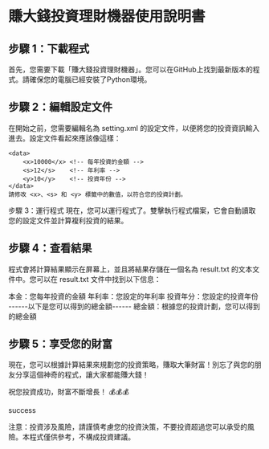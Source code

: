 # 賺大錢投資理財機器使用說明書

## 步驟 1：下載程式
首先，您需要下載「賺大錢投資理財機器」。您可以在GitHub上找到最新版本的程式。請確保您的電腦已經安裝了Python環境。

## 步驟 2：編輯設定文件
在開始之前，您需要編輯名為 setting.xml 的設定文件，以便將您的投資資訊輸入進去。設定文件看起來應該像這樣：
```
<data>
    <x>10000</x> <!-- 每年投資的金額 -->
    <s>12</s>    <!-- 年利率 -->
    <y>10</y>    <!-- 投資年份 -->
</data>
請修改 <x>、<s> 和 <y> 標籤中的數值，以符合您的投資計劃。
```
步驟 3：運行程式
現在，您可以運行程式了。雙擊執行程式檔案，它會自動讀取您的設定文件並計算複利投資的結果。

## 步驟 4：查看結果
程式會將計算結果顯示在屏幕上，並且將結果存儲在一個名為 result.txt 的文本文件中。您可以在 result.txt 文件中找到以下信息：

本金：您每年投資的金額 年利率：您設定的年利率 投資年分：您設定的投資年份 ------以下是您可以得到的總金額------ 總金額：根據您的投資計劃，您可以得到的總金額

## 步驟 5：享受您的財富
現在，您可以根據計算結果來規劃您的投資策略，賺取大筆財富！別忘了與您的朋友分享這個神奇的程式，讓大家都能賺大錢！

祝您投資成功，財富不斷增長！ 💰💰💰

success

注意：投資涉及風險，請謹慎考慮您的投資決策，不要投資超過您可以承受的風險。本程式僅供參考，不構成投資建議。
